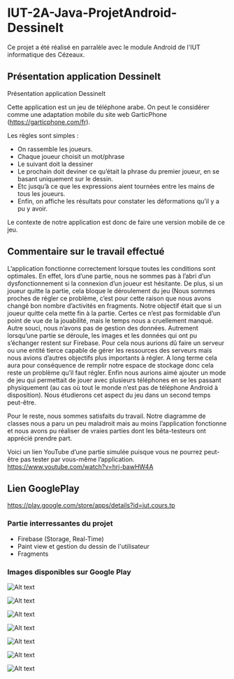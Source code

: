 # IUT-2A-Java-ProjetAndroid-DessineIt

Ce projet a été réalisé en parralèle avec le module Android de l'IUT informatique des Cézeaux.

## Présentation application DessineIt

Présentation application DessineIt 
 
Cette application est un jeu de téléphone arabe. On peut le considérer comme une adaptation mobile du site web GarticPhone (https://garticphone.com/fr). 
 
Les règles sont simples : 
*	On rassemble les joueurs.  
*	Chaque joueur choisit un mot/phrase 
*	Le suivant doit la dessiner 
*	Le prochain doit deviner ce qu’était la phrase du premier joueur, en se basant uniquement sur le dessin. 
*	Etc jusqu’à ce que les expressions aient tournées entre les mains de tous les joueurs. 
*	Enfin, on affiche les résultats pour constater les déformations qu’il y a pu y avoir. 
 
Le contexte de notre application est donc de faire une version mobile de ce jeu. 
 
## Commentaire sur le travail effectué

L’application fonctionne correctement lorsque toutes les conditions sont optimales. En effet, lors d’une partie, nous ne sommes pas à l’abri d’un dysfonctionnement si la connexion d’un joueur est hésitante. De plus, si un joueur quitte la partie, cela bloque le déroulement du jeu (Nous sommes proches de régler ce problème, c’est pour cette raison que nous avons changé bon nombre d’activités en fragments. Notre objectif était que si un joueur quitte cela mette fin à la partie. Certes ce n’est pas formidable d’un point de vue de la jouabilité, mais le temps nous a cruellement manqué. 
Autre souci, nous n’avons pas de gestion des données. Autrement lorsqu’une partie se déroule, les images et les données qui ont pu s’échanger restent sur Firebase. Pour cela nous aurions dû faire un serveur ou une entité tierce capable de gérer les ressources des serveurs mais nous avions d’autres objectifs plus importants à régler. A long terme cela aura pour conséquence de remplir notre espace de stockage donc cela reste un problème qu’il faut régler. 
Enfin nous aurions aimé ajouter un mode de jeu qui permettait de jouer avec plusieurs téléphones en se les passant physiquement (au cas où tout le monde n’est pas de téléphone Android à disposition). Nous étudierons cet aspect du jeu dans un second temps peut-être. 
 
Pour le reste, nous sommes satisfaits du travail. Notre diagramme de classes nous a paru un peu maladroit mais au moins l’application fonctionne et nous avons pu réaliser de vraies parties dont les bêta-testeurs ont apprécié prendre part. 
 
Voici un lien YouTube d’une partie simulée puisque vous ne pourrez peut-être pas tester par vous-même l’application.  
https://www.youtube.com/watch?v=hrj-bawHW4A 

## Lien GooglePlay

https://play.google.com/store/apps/details?id=iut.cours.tp

### Partie interressantes du projet

* Firebase (Storage, Real-Time)
* Paint view et gestion du dessin de l'utilisateur
* Fragments

### Images disponibles sur Google Play


![Alt text](documentation/1.jpg)

![Alt text](documentation/2.jpg)

![Alt text](documentation/3.jpg)

![Alt text](documentation/4.jpg)

![Alt text](documentation/5.jpg)

![Alt text](documentation/6.jpg)

![Alt text](documentation/7.jpg)
